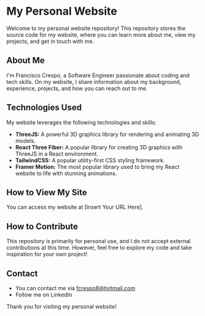 # My Personal Website

Welcome to my personal website repository! This repository stores the source code for my website, where you can learn more about me, view my projects, and get in touch with me.

## About Me

I'm Francisco Crespo, a Software Engineer passionate about coding and tech skills. On my website, I share information about my background, experience, projects, and how you can reach out to me.

## Technologies Used

My website leverages the following technologies and skills:

- **ThreeJS:** A powerful 3D graphics library for rendering and animating 3D models.
- **React Three Fiber:** A popular library for creating 3D graphics with ThreeJS in a React environment.
- **TailwindCSS:** A popular utility-first CSS styling framework.
- **Framer Motion:** The most popular library used to bring my React website to life with stunning animations.

## How to View My Site

You can access my website at [Insert Your URL Here].

## How to Contribute

This repository is primarily for personal use, and I do not accept external contributions at this time. However, feel free to explore my code and take inspiration for your own project!

## Contact

- You can contact me via fcrespo8@hotmail.com 
- Follow me on LinkedIn

Thank you for visiting my personal website!
